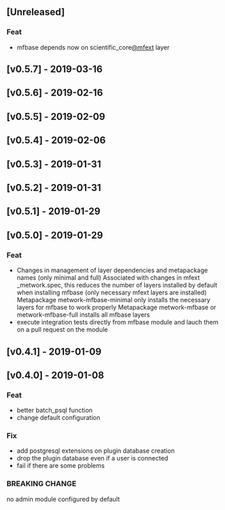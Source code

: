 <a name="unreleased"></a>
## [Unreleased]

### Feat
- mfbase depends now on scientific_core[@mfext](https://github.com/mfext) layer

<a name="v0.5.7"></a>
## [v0.5.7] - 2019-03-16

<a name="v0.5.6"></a>
## [v0.5.6] - 2019-02-16

<a name="v0.5.5"></a>
## [v0.5.5] - 2019-02-09

<a name="v0.5.4"></a>
## [v0.5.4] - 2019-02-06

<a name="v0.5.3"></a>
## [v0.5.3] - 2019-01-31

<a name="v0.5.2"></a>
## [v0.5.2] - 2019-01-31

<a name="v0.5.1"></a>
## [v0.5.1] - 2019-01-29

<a name="v0.5.0"></a>
## [v0.5.0] - 2019-01-29
### Feat
- Changes in management of layer dependencies and metapackage names (only minimal and full) Associated with changes in mfext _metwork.spec, this reduces the number of layers installed by default when installing mfbase (only necessary mfext layers are installed) Metapackage metwork-mfbase-minimal only installs the necessary layers for mfbase to work properly Metapackage metwork-mfbase or metwork-mfbase-full installs all mfbase layers
- execute integration tests directly from mfbase module and lauch them on a pull request on the module

<a name="v0.4.1"></a>
## [v0.4.1] - 2019-01-09

<a name="v0.4.0"></a>
## [v0.4.0] - 2019-01-08
### Feat
- better batch_psql function
- change default configuration

### Fix
- add postgresql extensions on plugin database creation
- drop the plugin database even if a user is connected
- fail if there are some problems

### BREAKING CHANGE

no admin module configured by default

